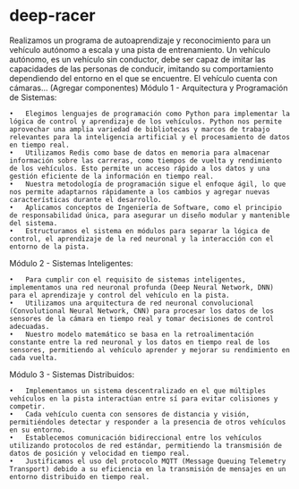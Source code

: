 # deep-racer

Realizamos un programa de autoaprendizaje y reconocimiento para un vehículo autónomo a escala y una pista de entrenamiento.
Un vehículo autónomo, es un vehículo sin conductor, debe ser capaz de imitar las capacidades de las personas de conducir, imitando su comportamiento dependiendo del entorno en el que se encuentre.
      El vehículo cuenta con cámaras... (Agregar componentes)
      Módulo 1 - Arquitectura y Programación de Sistemas:

	•	Elegimos lenguajes de programación como Python para implementar la lógica de control y aprendizaje de los vehículos. Python nos permite aprovechar una amplia variedad de bibliotecas y marcos de trabajo relevantes para la inteligencia artificial y el procesamiento de datos en tiempo real.
	•	Utilizamos Redis como base de datos en memoria para almacenar información sobre las carreras, como tiempos de vuelta y rendimiento de los vehículos. Esto permite un acceso rápido a los datos y una gestión eficiente de la información en tiempo real.
	•	Nuestra metodología de programación sigue el enfoque ágil, lo que nos permite adaptarnos rápidamente a los cambios y agregar nuevas características durante el desarrollo.
	•	Aplicamos conceptos de Ingeniería de Software, como el principio de responsabilidad única, para asegurar un diseño modular y mantenible del sistema.
	•	Estructuramos el sistema en módulos para separar la lógica de control, el aprendizaje de la red neuronal y la interacción con el entorno de la pista.

Módulo 2 - Sistemas Inteligentes:

	•	Para cumplir con el requisito de sistemas inteligentes, implementamos una red neuronal profunda (Deep Neural Network, DNN) para el aprendizaje y control del vehículo en la pista.
	•	Utilizamos una arquitectura de red neuronal convolucional (Convolutional Neural Network, CNN) para procesar los datos de los sensores de la cámara en tiempo real y tomar decisiones de control adecuadas.
	•	Nuestro modelo matemático se basa en la retroalimentación constante entre la red neuronal y los datos en tiempo real de los sensores, permitiendo al vehículo aprender y mejorar su rendimiento en cada vuelta.

Módulo 3 - Sistemas Distribuidos:

	•	Implementamos un sistema descentralizado en el que múltiples vehículos en la pista interactúan entre sí para evitar colisiones y competir.
	•	Cada vehículo cuenta con sensores de distancia y visión, permitiéndoles detectar y responder a la presencia de otros vehículos en su entorno.
	•	Establecemos comunicación bidireccional entre los vehículos utilizando protocolos de red estándar, permitiendo la transmisión de datos de posición y velocidad en tiempo real.
	•	Justificamos el uso del protocolo MQTT (Message Queuing Telemetry Transport) debido a su eficiencia en la transmisión de mensajes en un entorno distribuido en tiempo real.
